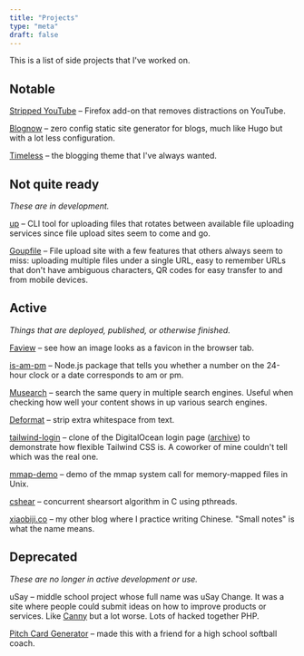 ```yaml
---
title: "Projects"
type: "meta"
draft: false
---
```


This is a list of side projects that I've worked on.

## Notable

[Stripped YouTube](https://addons.mozilla.org/en-US/firefox/addon/stripped-youtube/) – Firefox add-on that removes distractions on YouTube.

[Blognow](https://github.com/johnjago/blognow) – zero config static site generator for blogs, much like Hugo but with a lot less configuration.

[Timeless](https://github.com/johnjago/timeless) – the blogging theme that I've always wanted.

## Not quite ready

*These are in development.*

[up](https://github.com/goupfile/up) – CLI tool for uploading files that rotates between available file uploading services since file upload sites seem to come and go.

[Goupfile](https://goupfile.com/) – File upload site with a few features that others always seem to miss: uploading multiple files under a single URL, easy to remember URLs that don't have ambiguous characters, QR codes for easy transfer to and from mobile devices.

## Active

*Things that are deployed, published, or otherwise finished.*

[Faview](https://faview.johnjago.com) – see how an image looks as a favicon in the browser tab.

[is-am-pm](https://www.npmjs.com/package/is-am-pm) – Node.js package that tells you whether a number on the 24-hour clock or a date corresponds to am or pm.

[Musearch](https://johnjago.com/musearch/) – search the same query in multiple search engines. Useful when checking how well your content shows in up various search engines.

[Deformat](https://johnjago.com/deformat/) – strip extra whitespace from text.

[tailwind-login](https://johnjago.github.io/tailwind-login/) – clone of the DigitalOcean login page ([archive](http://web.archive.org/web/20190113042309/https://cloud.digitalocean.com/login)) to demonstrate how flexible Tailwind CSS is. A coworker of mine couldn't tell which was the real one.

[mmap-demo](https://github.com/johnjago/mmap-demo) – demo of the mmap system call for memory-mapped files in Unix.

[cshear](https://github.com/johnjago/cshear) – concurrent shearsort algorithm in C using pthreads.

[xiaobiji.co](https://xiaobiji.co/) – my other blog where I practice writing Chinese. "Small notes" is what the name means.

## Deprecated

*These are no longer in active development or use.*

uSay – middle school project whose full name was uSay Change. It was a site where people could submit ideas on how to improve products or services. Like [Canny](https://canny.io/) but a lot worse. Lots of hacked together PHP.

[Pitch Card Generator](https://github.com/johnjago/pitch-card-generator) – made this with a friend for a high school softball coach.
